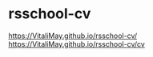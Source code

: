 # rsschool-cv
https://VitaliMay.github.io/rsschool-cv/  
https://VitaliMay.github.io/rsschool-cv/cv
